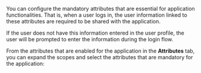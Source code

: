 <!-- markdownlint-disable-next-line -->
You can configure the mandatory attributes that are essential for application functionalities. That is, when a user logs in, the user information linked to these attributes are required to be shared with the application.

If the user does not have this information entered in the user profile, the user will be prompted to enter the information during the login flow.

From the attributes that are enabled for the application in the **Attributes** tab, you can expand the scopes and select the attributes that are mandatory for the application: